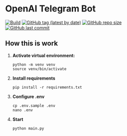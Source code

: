 # OpenAI Telegram Bot

[![Build](https://github.com/lavrenov/OpenAI-TgBot/workflows/Deploy/badge.svg)](https://github.com/lavrenov/OpenAI-TgBot)
[![GitHub tag (latest by date)](https://img.shields.io/github/v/tag/lavrenov/OpenAI-TgBot?label=version)](https://github.com/lavrenov/OpenAI-TgBot)
[![GitHub repo size](https://img.shields.io/github/repo-size/lavrenov/OpenAI-TgBot)](https://github.com/lavrenov/OpenAI-TgBot)
[![GitHub last commit](https://img.shields.io/github/last-commit/lavrenov/OpenAI-TgBot)](https://github.com/lavrenov/OpenAI-TgBot/commits/main)

## How this is work

1. **Activate virtual environment:**
   ```
   python -m venv venv
   source venv/bin/activate
   ```
2. **Install requirements**
   ```
   pip install -r requirements.txt
   ```
3. **Configure .env**
   ```
   cp .env.sample .env
   nano .env
   ```
4. **Start**
   ```
   python main.py
   ```